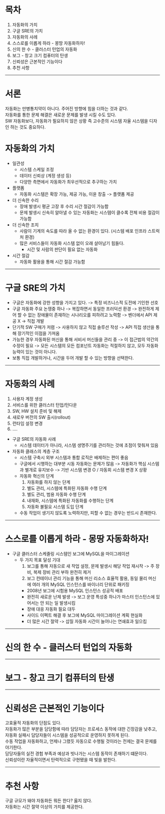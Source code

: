 # 목차
1. 자동화의 가치
2. 구글 SRE의 가치
3. 자동화의 사례
4. 스스로를 이롭게 하라 - 몽땅 자동화하자!
5. 신의 한 수 - 클러스터 턴업의 자동화
6. 보그 - 창고 크기 컴퓨터의 탄생
7. 신뢰성은 근본적인 기능이다
7. 추천 사항
---

# 서론
자동화는 만병통치약이 아니다. 주어진 방향에 힘을 더하는 것과 같다.  
자동화를 통한 문제 해결은 새로운 문제를 발생 시킬 수도 있다.  
SW 자동화보다, 자동화가 필요하지 않은 상황 즉 고수준의 시스템 자율 시스템을 디자인 하는 것도 중요하다.

# 자동화의 가치
- 일관성
  - 시스템 스케일 조정
  - 데이터 신뢰상 (계정 생성 등)
  - 다양한 측면에서 자동화가 최우선적으로 추구하는 가치
- 플랫폼
  - 자동화 시스템은 확장 가능, 제공 가능, 이윤 창출 -> 플랫폼 제공
- 더 신속한 수리
  - 장애 발생시 평균 고장 후 수리 시간 절감이 가능함
  - 문제 발생시 신속히 알아낼 수 있는 자동화는 시스템이 클수록 전체 비용 절감이 가능함
- 더 신속한 조치
  - 사람이 기계의 속도를 따라 올 수 없는 환경이 있다. (시스템 배포 인프라 스트럭처 환경)
  - 많은 서비스들이 자동화 시스템 없이 오래 살아남기 힘들다. 
    - 시간 및 사람의 판단이 필요 없는 자동화 
- 시간 절감
  - 자동화 활용을 통해 시간 절감 가능함

---

# 구글 SRE의 가치
- 구글은 자동화에 강한 성향을 가지고 있다. -> 특정 비즈니스적 도전에 기인한 선호
- 구글 자동화 주요 논쟁중 하나 -> 복잡하면서 동일한 프러덕션 환경 -> 완전하게 제어 할 수 없는 장애물이 존재하는 시나리오를 피하려고 노력함 -> 벤더에서 API 제공 X -> 직접 개발
- 단기적 SW 구매가 저렴 -> 사용하지 않고 직접 솔루션 작성 -> API 직접 생산을 통해 장기적인 이점을 가져옴
- 가능한 경우 자동화된 머신을 통해 서비서 머신들을 관리 중 -> 이 접근법의 약간의 수정이 필요 -> 모든 시스템의 모든 컴포넌트 자동화는 적절하지 않고, 모두 자동화 능력이 있는 것이 아니다.
- 보통 직접 개발하거나, 시간을 두어 개발 할 수 있는 방향을 선택한다.

---

# 자동화의 사례
1. 사용자 계정 생성
2. 서비스를 위한 클러스터 턴업/턴다운
3. SW, HW 설치 준비 및 해제
4. 새로우 버전의 SW 출시(rollout)
5. 런타임 설정 변경
6. ....
  
- 구글 SRE의 자동화 사례
  - 시스템 데이터가 아니라, 시스템 생명주기를 관리하는 것에 초점이 맞춰져 있음
- 자동화 클래스의 계층 구조
  - 시스템 구축시 외부 시스템과 통합 로직은 배제하는 편이 좋음
  - 구글에서 시행하는 대부분 시동 자동화는 문제가 많음 -> 자동화가 핵심 시스템과 별개로 유지보수 -> 기반 시스템 변경 O / 자동회 시스템 변경 X 상황
  - 자동화 혁신의 단계
    1. 자동화를 하지 않는 단계
    2. 별도 관리, 시스템에 특화된 자동화 수행 단계
    3. 별도 관리, 범용 자동화 수행 단계
    4. 내재화, 시스템에 특화된 자동화를 수행하는 단계
    5. 자동화 불필요 시스템 도입 단계
  - 수동 작업이 생기지 않도록 노력하지만, 피할 수 없는 경우는 반드시 존재한다.

---

# 스스로를 이롭게 하라 - 몽땅 자동화하자!
- 구글 클러스터 스케줄링 시스템인 보그에 MySQL을 마이그레이션
  - 두 가지 목표 달성 기대
    1. 보그를 통해 자동으로 새 작업 설정, 문제 발생시 해당 작업 재시작 -> 주 장비, 복제 장비 관리 부하 완전히 제거
    2. 보그 컨테이너 관리 기능을 통해 머신 리소스 효율적 활용, 동일 물리 머신에 여러 개의 MySQL 인스턴스를 바이너리 단위로 패키징
    - 2008년 보그에 시험용 MySQL 인스턴스 성공적 배포
    - 완전히 새로운 난제 발생 -> 보그 운영 특성중 하나가 마스터 인스턴스에 있어서는 안 되는 일 발생시킴
    - 장애 대응 자동화 필요 대두
    - 사이드 이펙트 해결 후 보그에 MySQL 마이그레이션 계획 현실화
    - 더 많은 시간 절약 -> 삽질 자동화 시간이 늘어나는 연쇄효과 일으킴

---

# 신의 한 수 - 클러스터 턴업의 자동화

---

# 보그 - 창고 크기 컴퓨터의 탄생

---

# 신뢰성은 근본적인 기능이다
고효율적 자동화의 단점도 있다.  
자동화가 많은 부분을 담당함에 따라 담당자는 프로세스 동작에 대한 긴장감을 낮추고, 자동화 실패시 담당자들이 시스템을 성공적으로 운영하지 못하게 된다.  
수동 작업을 자동화하고, 언제나 그랬듯 자동으로 수행될 것이라는 전제는 결국 문제를 야기한다.  
담당자들의 실전 경험 부족과 예상과 빗나가는 시스템 동작이 존재하기 떄문이다.  
신뢰성이란 자율적이면서 탄력적으로 구현됐을 때 빛을 발한다.

---

# 추천 사항
구글 규모가 돼야 자동화든 뭐든 한다? 옳지 않다.  
자동화는 시간 절약 이상의 가치를 제공한다.  
